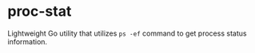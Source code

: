 # proc-stat
Lightweight Go utility that utilizes `ps -ef` command to get process status information.
